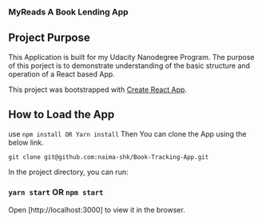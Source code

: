 ### MyReads A Book Lending App

## Project Purpose

This Application is built for my Udacity Nanodegree Program. The purpose of this porject is to demonstrate understanding of the basic structure and operation of a React based App.

This project was bootstrapped with [Create React App](https://github.com/facebook/create-react-app).

## How to Load the App

use
`npm install OR Yarn install`
Then You can clone the App using the below link.

`git clone git@github.com:naima-shk/Book-Tracking-App.git`

In the project directory, you can run:

### `yarn start` OR `npm start`

Open [http://localhost:3000] to view it in the browser.

